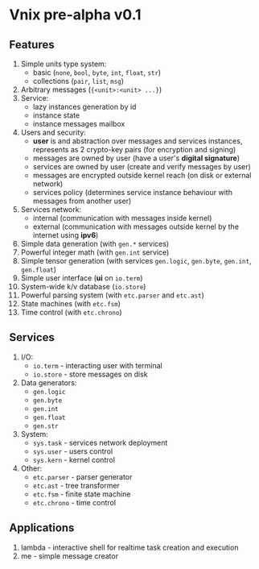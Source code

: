 # Vnix pre-alpha v0.1
## Features

1. Simple units type system:
    - basic (`none`, `bool`, `byte`, `int`, `float`, `str`)
    - collections (`pair`, `list`, `msg`)
2. Arbitrary messages (`{<unit>:<unit> ...}`)
3. Service:
    - lazy instances generation by id
    - instance state
    - instance messages mailbox
4. Users and security:
    - **user** is and abstraction over messages and services instances, represents as 2 crypto-key pairs (for encryption and signing)
    - messages are owned by user (have a user's **digital signature**)
    - services are owned by user (create and verify messages by user)
    - messages are encrypted outside kernel reach (on disk or external network)
    - services policy (determines service instance behaviour with messages from another user)
5. Services network:
    - internal (communication with messages inside kernel)
    - external (communication with messages outside kernel by the internet using **ipv6**)
6. Simple data generation (with `gen.*` services)
7. Powerful integer math (with `gen.int` service)
9. Simple tensor generation (with services `gen.logic`, `gen.byte`, `gen.int`, `gen.float`)
9. Simple user interface (**ui** on `io.term`)
10. System-wide k/v database (`io.store`)
11. Powerful parsing system (with `etc.parser` and `etc.ast`)
12. State machines (with `etc.fsm`)
13. Time control (with `etc.chrono`)

## Services

1. I/O:
    - `io.term` - interacting user with terminal
    - `io.store` - store messages on disk
2. Data generators:
    - `gen.logic`
    - `gen.byte`
    - `gen.int`
    - `gen.float`
    - `gen.str`
3. System:
    - `sys.task` - services network deployment
    - `sys.user` - users control
    - `sys.kern` - kernel control
4. Other:
    - `etc.parser` - parser generator
    - `etc.ast` - tree transformer
    - `etc.fsm` - finite state machine
    - `etc.chrono` - time control


## Applications

1. lambda - interactive shell for realtime task creation and execution
2. me - simple message creator